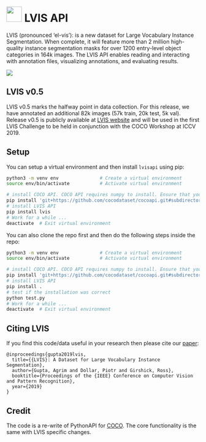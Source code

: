 # <img src="images/lvis_icon.svg" height="40"> LVIS API


LVIS (pronounced ‘el-vis’): is a new dataset for Large Vocabulary Instance Segmentation.
When complete, it will feature more than 2 million high-quality instance segmentation masks for over 1200 entry-level object categories in 164k images. The LVIS API enables reading and interacting with annotation files, visualizing annotations, and evaluating results.

<img src="images/examples.png"/>

## LVIS v0.5

LVIS v0.5 marks the halfway point in data collection. For this release, we have annotated an additional 82k images (57k train, 20k test, 5k val). Release v0.5 is publicly available at [LVIS website](http://www.lvisdataset.org) and will be used in the first LVIS Challenge to be held in conjunction with the COCO Workshop at ICCV 2019.

## Setup
You can setup a virtual environment and then install `lvisapi` using pip:

```bash
python3 -m venv env               # Create a virtual environment
source env/bin/activate           # Activate virtual environment

# install COCO API. COCO API requires numpy to install. Ensure that you installed numpy.
pip install 'git+https://github.com/cocodataset/cocoapi.git#subdirectory=PythonAPI'
# install LVIS API
pip install lvis
# Work for a while ...
deactivate  # Exit virtual environment
```

You can also clone the repo first and then do the following steps inside the repo:
```bash
python3 -m venv env               # Create a virtual environment
source env/bin/activate           # Activate virtual environment

# install COCO API. COCO API requires numpy to install. Ensure that you installed numpy.
pip install 'git+https://github.com/cocodataset/cocoapi.git#subdirectory=PythonAPI'
# install LVIS API
pip install .
# test if the installation was correct
python test.py
# Work for a while ...
deactivate  # Exit virtual environment
```
## Citing LVIS

If you find this code/data useful in your research then please cite our [paper](https://arxiv.org/abs/1908.03195):
```
@inproceedings{gupta2019lvis,
  title={{LVIS}: A Dataset for Large Vocabulary Instance Segmentation},
  author={Gupta, Agrim and Dollar, Piotr and Girshick, Ross},
  booktitle={Proceedings of the {IEEE} Conference on Computer Vision and Pattern Recognition},
  year={2019}
}
```

## Credit

The code is a re-write of PythonAPI for [COCO](https://github.com/cocodataset/cocoapi).
The core functionality is the same with LVIS specific changes.  
